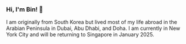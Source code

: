 ### Hi, I'm Bin! 👋

I am originally from South Korea but lived most of my life abroad in the Arabian Peninsula in Dubai, Abu Dhabi, and Doha. I am currently in New York City and will be returning to Singapore in January 2025.

<!-- 🔭 I’m currently working on ...
- creating my own Java-based web-service using Spring Boot 2 (www.habitracer.com)
- computational biology research to improve the accuracy and reliability of Patient-Derived Models and Xenografts
- honing my understanding of data structures and algorithms on my DSA Blog (https://binchoi.github.io/leetcode)
- curriculum research and planning for the upcoming HELA[^1] Computer Science BootCamp
 -->
<!-- 🌱 I’m currently learning ... 
- 
- Software Engineering -->
<!-- - Programming for Data Science in Python
- Parallel, Concurrent, and Distributed Programming in Scala
- Introduction to Networks
 -->
<!--
**binchoi/binchoi** is a ✨ _special_ ✨ repository because its `README.md` (this file) appears on your GitHub profile.

Here are some ideas to get you started:

- 🔭 I’m currently working on ...
- 🌱 I’m currently learning ...
- 👯 I’m looking to collaborate on ...
- 🤔 I’m looking for help with ...
- 💬 Ask me about ...
- 📫 How to reach me: ...
- 😄 Pronouns: ...
- ⚡ Fun fact: ...
-->
[^1]: Hope for Education and Leadership in Afghanistan: for more information, please visit their [website](https://helamun.org/ "HELA")
